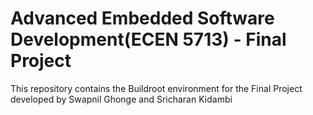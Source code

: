 # Advanced Embedded Software Development(ECEN 5713) - Final Project
This repository contains the Buildroot environment for the Final Project developed by Swapnil Ghonge and Sricharan Kidambi

